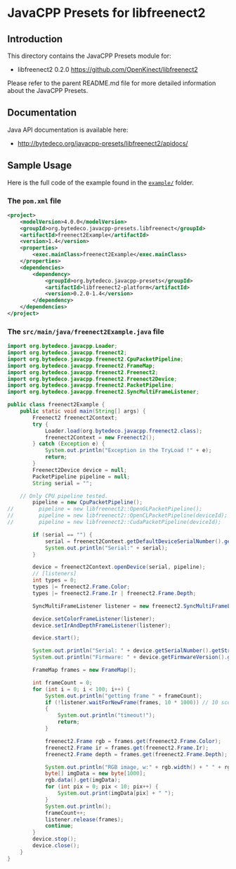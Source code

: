 JavaCPP Presets for libfreenect2
================================

Introduction
------------
This directory contains the JavaCPP Presets module for:

 * libfreenect2 0.2.0  https://github.com/OpenKinect/libfreenect2

Please refer to the parent README.md file for more detailed information about the JavaCPP Presets.


Documentation
-------------
Java API documentation is available here:

 * http://bytedeco.org/javacpp-presets/libfreenect2/apidocs/


Sample Usage
------------
Here is the full code of the example found in the [`example/`](example/) folder.

### The `pom.xml` file

```xml
<project>
    <modelVersion>4.0.0</modelVersion>
    <groupId>org.bytedeco.javacpp-presets.libfreenect</groupId>
    <artifactId>freenect2Example</artifactId>
    <version>1.4</version>
    <properties>
        <exec.mainClass>freenect2Example</exec.mainClass>
    </properties>
    <dependencies>
        <dependency>
            <groupId>org.bytedeco.javacpp-presets</groupId>
            <artifactId>libfreenect2-platform</artifactId>
            <version>0.2.0-1.4</version>
        </dependency>
    </dependencies>
</project>
```

### The `src/main/java/freenect2Example.java` file

```java
import org.bytedeco.javacpp.Loader;
import org.bytedeco.javacpp.freenect2;
import org.bytedeco.javacpp.freenect2.CpuPacketPipeline;
import org.bytedeco.javacpp.freenect2.FrameMap;
import org.bytedeco.javacpp.freenect2.Freenect2;
import org.bytedeco.javacpp.freenect2.Freenect2Device;
import org.bytedeco.javacpp.freenect2.PacketPipeline;
import org.bytedeco.javacpp.freenect2.SyncMultiFrameListener;

public class freenect2Example {
    public static void main(String[] args) {
        Freenect2 freenect2Context;
        try {
            Loader.load(org.bytedeco.javacpp.freenect2.class);
            freenect2Context = new Freenect2();
        } catch (Exception e) {
            System.out.println("Exception in the TryLoad !" + e);
            return;
        }
        Freenect2Device device = null;
        PacketPipeline pipeline = null;
        String serial = "";

	// Only CPU pipeline tested.
        pipeline = new CpuPacketPipeline();
//        pipeline = new libfreenect2::OpenGLPacketPipeline();
//        pipeline = new libfreenect2::OpenCLPacketPipeline(deviceId);
//        pipeline = new libfreenect2::CudaPacketPipeline(deviceId);

        if (serial == "") {
            serial = freenect2Context.getDefaultDeviceSerialNumber().getString();
            System.out.println("Serial:" + serial);
        }

        device = freenect2Context.openDevice(serial, pipeline);
        // [listeners]
        int types = 0;
        types |= freenect2.Frame.Color;
        types |= freenect2.Frame.Ir | freenect2.Frame.Depth;

        SyncMultiFrameListener listener = new freenect2.SyncMultiFrameListener(types);

        device.setColorFrameListener(listener);
        device.setIrAndDepthFrameListener(listener);

        device.start();

        System.out.println("Serial: " + device.getSerialNumber().getString());
        System.out.println("Firmware: " + device.getFirmwareVersion().getString());

        FrameMap frames = new FrameMap();

        int frameCount = 0;
        for (int i = 0; i < 100; i++) {
            System.out.println("getting frame " + frameCount);
            if (!listener.waitForNewFrame(frames, 10 * 1000)) // 10 sconds
            {
                System.out.println("timeout!");
                return;
            }

            freenect2.Frame rgb = frames.get(freenect2.Frame.Color);
            freenect2.Frame ir = frames.get(freenect2.Frame.Ir);
            freenect2.Frame depth = frames.get(freenect2.Frame.Depth);

            System.out.println("RGB image, w:" + rgb.width() + " " + rgb.height());
            byte[] imgData = new byte[1000];
            rgb.data().get(imgData);
            for (int pix = 0; pix < 10; pix++) {
                System.out.print(imgData[pix] + " ");
            }
            System.out.println();
            frameCount++;
            listener.release(frames);
            continue;
        }
        device.stop();
        device.close();
    }
}
```
